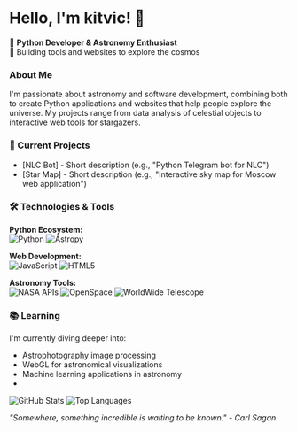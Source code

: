 # Hello, I'm kitvic! 👋

🌌 **Python Developer & Astronomy Enthusiast**  
🚀 Building tools and websites to explore the cosmos  

### About Me
I'm passionate about astronomy and software development, combining both to create Python applications and websites that help people explore the universe. My projects range from data analysis of celestial objects to interactive web tools for stargazers.

### 🔭 Current Projects
- [NLC Bot] - Short description (e.g., "Python Telegram bot for NLC")
- [Star Map] - Short description (e.g., "Interactive sky map for Moscow web application")


### 🛠️ Technologies & Tools
**Python Ecosystem:**  
![Python](https://img.shields.io/badge/Python-3776AB?style=for-the-badge&logo=python&logoColor=white)
![Astropy](https://img.shields.io/badge/Astropy-4D4D4D?style=for-the-badge)


**Web Development:**  
![JavaScript](https://img.shields.io/badge/JavaScript-F7DF1E?style=for-the-badge&logo=javascript&logoColor=black)
![HTML5](https://img.shields.io/badge/HTML5-E34F26?style=for-the-badge&logo=html5&logoColor=white)

**Astronomy Tools:**  
![NASA APIs](https://img.shields.io/badge/NASA_API-0B3D91?style=for-the-badge)
![OpenSpace](https://img.shields.io/badge/OpenSpace-000000?style=for-the-badge)
![WorldWide Telescope](https://img.shields.io/badge/WorldWide_Telescope-0066CC?style=for-the-badge)



### 📚 Learning
I'm currently diving deeper into:
- Astrophotography image processing
- WebGL for astronomical visualizations
- Machine learning applications in astronomy
- 

![GitHub Stats](https://github-readme-stats.vercel.app/api?username=kitvic12&show_icons=true&theme=dark)
![Top Languages](https://github-readme-stats.vercel.app/api/top-langs/?username=kitvic12&layout=compact&theme=dark)

*"Somewhere, something incredible is waiting to be known." - Carl Sagan*
